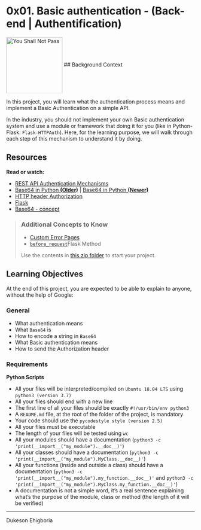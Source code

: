 # 0x01. Basic authentication - (Back-end | Authentification)

<img src="" alt="You Shall Not Pass" style="width: 150px" align="center">
## Background Context

In this project, you will learn what the authentication process means and implement a Basic Authentication on a simple API.

In the industry, you should not implement your own Basic authentication system and use a module or framework that doing it for you (like in Python-Flask: `Flask-HTTPAuth`). Here, for the learning purpose, we will walk through each step of this mechanism to understand it by doing.

## Resources

**Read or watch:**

- <a href="https://www.youtube.com/watch?v=501dpx2IjGY" target="_blank">REST API Authentication Mechanisms</a>
- <a href="https://docs.python.org/3.7/library/base64.html" target="_blank">Base64 in Python **(Older)**</a> | <a href="https://docs.python.org/3.11/library/base64.html" target="_blank">Base64 in Python **(Newer)**</a>
- <a href="https://developer.mozilla.org/en-US/docs/Web/HTTP/Headers/Authorization" target="_blank">HTTP header Authorization</a>
- <a href="https://palletsprojects.com/p/flask/" target="_blank">Flask</a>
- <a href="https://en.wikipedia.org/wiki/Base64" target="_blank">Base64 - concept</a>

>
> ### Additional Concepts to Know
> - <a href="https://flask.palletsprojects.com/en/1.1.x/patterns/errorpages/" target="_blank">Custom Error Pages</a>
> - <a href="https://flask.palletsprojects.com/en/1.1.x/api/#flask.Blueprint.before_request" target="_blank">`before_request`</a>Flask Method
>
> Use the contents in <a href="" target="_blank">this zip folder</a> to start your project.

## Learning Objectives

At the end of this project, you are expected to be able to explain to anyone, without the help of Google:

### General

- What authentication means
- What `Base64` is
- How to encode a string in `Base64`
- What Basic authentication means
- How to send the Authorization header

### Requirements

**Python Scripts**

- All your files will be interpreted/compiled on `Ubuntu 18.04 LTS` using `python3 (version 3.7)`
- All your files should end with a new line
- The first line of all your files should be exactly `#!/usr/bin/env python3`
- A `README.md` file, at the root of the folder of the project, is mandatory
- Your code should use the `pycodestyle style (version 2.5)`
- All your files must be executable
- The length of your files will be tested using `wc`
- All your modules should have a documentation (`python3 -c 'print(__import__("my_module").__doc__)'`)
- All your classes should have a documentation (`python3 -c 'print(__import__("my_module").MyClass.__doc__)'`)
- All your functions (inside and outside a class) should have a documentation (`python3 -c 'print(__import__("my_module").my_function.__doc__)'` and `python3 -c 'print(__import__("my_module").MyClass.my_function.__doc__)'`)
- A documentation is not a simple word, it’s a real sentence explaining what’s the purpose of the module, class or method (the length of it will be verified)

---

Dukeson Ehigboria
